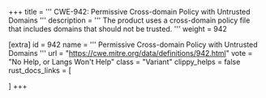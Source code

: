 +++
title = '''
CWE-942: Permissive Cross-domain Policy with Untrusted Domains
'''
description	= '''
The product uses a cross-domain policy file that includes domains that should not be trusted.
'''
weight = 942

[extra]
id = 942
name = '''
Permissive Cross-domain Policy with Untrusted Domains
'''
url = "https://cwe.mitre.org/data/definitions/942.html"
vote = "No Help, or Langs Won't Help"
class = "Variant"
clippy_helps = false
rust_docs_links = [
	
]
+++
